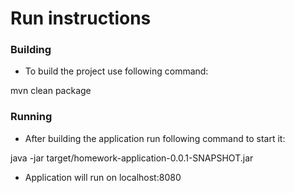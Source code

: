 # Run instructions

### Building
* To build the project use following command: 

mvn clean package

### Running
* After building the application run following command to start it:

java -jar target/homework-application-0.0.1-SNAPSHOT.jar

* Application will run on localhost:8080